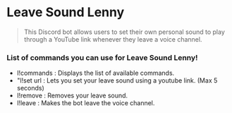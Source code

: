 # Leave Sound Lenny

> This Discord bot allows users to set their own personal sound to play through a YouTube link whenever they leave a voice channel.

### List of commands you can use for Leave Sound Lenny!
- l!commands : Displays the list of available commands.
- "l!set url : Lets you set your leave sound using a youtube link. (Max 5 seconds)
- l!remove : Removes your leave sound.
- l!leave : Makes the bot leave the voice channel.
